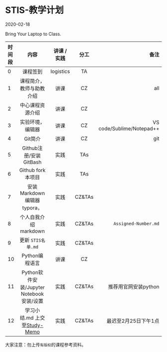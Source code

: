 # STIS-教学计划

2020-02-18

Bring Your Laptop to Class. 

| 时间段     |  内容     |  讲课 / 实践     |   分工  |   备注       |
| :---      |   :----:    |   :----:    |    :----:    |       ---: |
|   0       | 课程签到     |  logistics   |     TA     |        |
|   1       | 课程简介，教师与助教介绍     | 讲课    |     CZ     |   all     |
|   2       | 中心课程资源介绍     |  讲课    |     CZ     
|   3       | 实验环境，编辑器    | 讲课 |   CZ   |   VS code/Sublime/Notepad++       |
|   4       | Git简介  | 讲课   |   CZ   | git      |
|   5       | Github注册/安装GitBash     |  实践    |    TAs     |        |
|   6       | Github fork本项目         |  实践    |    TAs     |        |
|   7       | 安装Markdown编辑器typora，|  实践    |    CZ&TAs     |    |
|   8       | 个人自我介绍markdown      |  实践    |    CZ&TAs     |    ``Assigned-Number.md`` |
|   9       | 更新 ``STIS名单.md``     |  实践    |    CZ&TAs     |        |
|   10      | Python编程语言     |  讲课    |    CZ    |        |
|   11      | Python软件安装/Jupyter Notebook安装/设置     |  实践    |    CZ&TAs    |   推荐用官网安装python     |
|   12      | 学习小结.md 上交至[Study-Memo](../../Study-Memo)   |  实践    |     CZ&TAs     |   最迟至2月25日下午1点      |



大家注意：勿上传``有版权``的课程参考资料。




